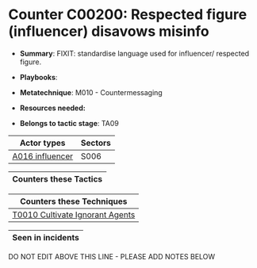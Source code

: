 # Counter C00200: Respected figure (influencer) disavows misinfo

* **Summary**: FIXIT: standardise language used for influencer/ respected figure.

* **Playbooks**: 

* **Metatechnique**: M010 - Countermessaging

* **Resources needed:** 

* **Belongs to tactic stage**: TA09


| Actor types | Sectors |
| ----------- | ------- |
| [A016 influencer](../../generated_pages/actortypes/A016.md) | S006 |



| Counters these Tactics |
| ---------------------- |



| Counters these Techniques |
| ------------------------- |
| [T0010 Cultivate Ignorant Agents](../../generated_pages/techniques/T0010.md) |



| Seen in incidents |
| ----------------- |


DO NOT EDIT ABOVE THIS LINE - PLEASE ADD NOTES BELOW